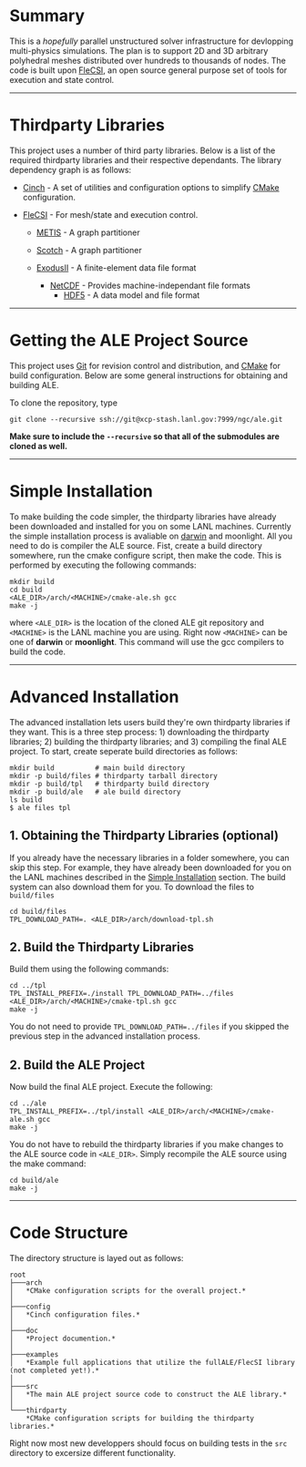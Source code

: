 # Summary

This is a *hopefully* parallel unstructured solver infrastructure for
devlopping multi-physics simulations. The plan is to support 2D and 3D
arbitrary polyhedral meshes distributed over hundreds to thousands of
nodes. The code is built upon
[FleCSI](https://github.com/flecsi/flecsi), an open source general
purpose set of tools for execution and state control.

---

# Thirdparty Libraries

This project uses a number of third party libraries.  Below is a list
of the required thirdparty libraries and their respective
dependants. The library dependency graph is as follows:

- [Cinch](https://github.com/losalamos/cinch) - A set of utilities and
  configuration options to simplify [CMake](https://cmake.org/)
  configuration.
  
  
- [FleCSI](https://github.com/flecsi/flecsi) - For mesh/state and
  execution control. 
    - [METIS](http://glaros.dtc.umn.edu/gkhome/metis/metis/overview) -
      A graph partitioner
      
    - [Scotch](https://www.labri.fr/perso/pelegrin/scotch/) - A graph
      partitioner
      
    - [ExodusII](https://sourceforge.net/projects/exodusii/) - A
      finite-element data file format
        - [NetCDF](http://www.unidata.ucar.edu/software/netcdf/) -
          Provides machine-independant file formats
            - [HDF5](https://www.hdfgroup.org/HDF5/) - A data model and
              file format


---

# Getting the ALE Project Source

This project uses [Git](https://git-scm.com/) for revision control and
distribution, and [CMake](https://cmake.org/) for build configuration.
Below are some general instructions for obtaining and building ALE.

To clone the repository, type

    git clone --recursive ssh://git@xcp-stash.lanl.gov:7999/ngc/ale.git
    
**Make sure to include the `--recursive` so that all of the
submodules are cloned as well.** 


---

# <a name="simple"></a> Simple Installation

To make building the code simpler, the thirdparty libraries have
already been downloaded and installed for you on some LANL machines.
Currently the simple installation process is avaliable on
[darwin](darwin.lanl.gov) and moonlight. All you need to do is
compiler the ALE source.  Fist, create a build directory somewhere, run the
cmake configure script, then make the code.  This is performed by
executing the following commands:

    mkdir build
    cd build
    <ALE_DIR>/arch/<MACHINE>/cmake-ale.sh gcc
    make -j

where `<ALE_DIR>` is the location of the cloned ALE git
repository and `<MACHINE>` is the LANL machine you are using.
Right now `<MACHINE>` can be one of **darwin** or **moonlight**.
This command will use the gcc compilers to build the code.


---

# Advanced Installation

The advanced installation lets users build they're own thirdparty
libraries if they want.  This is a three step process:  1) downloading
the thirdparty libraries; 2) building the thirdparty
libraries; and 3) compiling the final ALE project.  To start,
create seperate build directories as follows:

    mkdir build          # main build directory
    mkdir -p build/files # thirdparty tarball directory
    mkdir -p build/tpl   # thirdparty build directory
    mkdir -p build/ale   # ale build directory
    ls build
    $ ale files tpl 



## 1. Obtaining the Thirdparty Libraries (optional)

If you already have the necessary libraries in a folder somewhere, you
can skip this step.  For example, they have already been downloaded
for you on the LANL machines described in the
[Simple Installation](#simple) section.  The build system can also
download them for you.  To download the files to `build/files`

    cd build/files
    TPL_DOWNLOAD_PATH=. <ALE_DIR>/arch/download-tpl.sh


## 2. Build the Thirdparty Libraries

Build them using the following commands: 

    cd ../tpl
    TPL_INSTALL_PREFIX=./install TPL_DOWNLOAD_PATH=../files <ALE_DIR>/arch/<MACHINE>/cmake-tpl.sh gcc
    make -j
    
You do not need to provide `TPL_DOWNLOAD_PATH=../files` if you skipped
the previous step in the advanced installation process.


## 2. Build the ALE Project

Now build the final ALE project.  Execute the following:

    cd ../ale
    TPL_INSTALL_PREFIX=../tpl/install <ALE_DIR>/arch/<MACHINE>/cmake-ale.sh gcc
    make -j
    
You do not have to rebuild the thirdparty libraries if you make
changes to the ALE source code in `<ALE_DIR>`.  Simply recompile the
ALE source using the make command:

    cd build/ale
    make -j



---

# Code Structure

The directory structure is layed out as follows:

```
root
├───arch
│   *CMake configuration scripts for the overall project.*
│
├───config
│   *Cinch configuration files.*
│
├───doc
│   *Project documention.*
│
├───examples
│   *Example full applications that utilize the fullALE/FlecSI library (not completed yet!).* 
│
├───src
│   *The main ALE project source code to construct the ALE library.*
│
└───thirdparty
    *CMake configuration scripts for building the thirdparty libraries.*
```

Right now most new developpers should focus on building tests in the
`src` directory to excersize different functionality.
